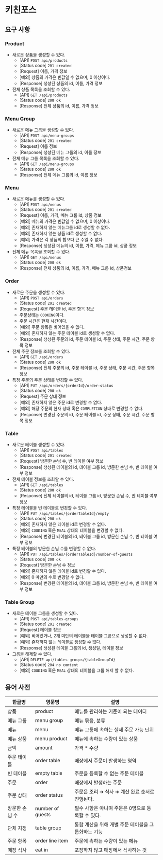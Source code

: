 # 키친포스

## 요구 사항

### Product

- 새로운 상품을 생성할 수 있다.
    - [API] `POST api/products`
    - [Status code] `201 created`
    - [Request] 이름, 가격 정보
    - [예외] 상품의 가격은 빈값일 수 없으며, 0 이상이다.
    - [Response] 생성된 상품의 id, 이름, 가격 정보
- 전체 상품 목록을 조회할 수 있다.
    - [API] `GET /api/products`
    - [Status code] `200 ok`
    - [Response] 전체 상품의 id, 이름, 가격 정보

### Menu Group

- 새로운 메뉴 그룹을 생성할 수 있다.
    - [API] `POST api/menu-groups`
    - [Status code] `201 created`
    - [Request] 이름 정보
    - [Response] 생성된 메뉴 그룹의 id, 이름 정보
- 전체 메뉴 그룹 목록을 조회할 수 있다.
    - [API] `GET /api/menu-groups`
    - [Status code] `200 ok`
    - [Response] 전체 메뉴 그룹의 id, 이름 정보

### Menu

- 새로운 메뉴를 생성할 수 있다.
    - [API] `POST api/menus`
    - [Status code] `201 created`
    - [Request] 이름, 가격, 메뉴 그룹 id, 상품 정보
    - [예외] 메뉴의 가격은 빈값일 수 없으며, 0 이상이다.
    - [예외] 존재하지 않는 메뉴그룹 id로 생성할 수 없다.
    - [예외] 존재하지 않는 상품 id로 생성할 수 없다.
    - [예외] 가격은 각 상품의 합보다 큰 수일 수 없다.
    - [Response] 생성된 메뉴의 id, 이름, 가격, 메뉴 그룹 id, 상품 정보
- 전체 메뉴 목록을 조회할 수 있다.
    - [API] `GET /api/menus`
    - [Status code] `200 ok`
    - [Response] 전체 상품의 id, 이름, 가격, 메뉴 그룹 id, 상품정보

### Order

- 새로운 주문을 생성할 수 있다.
    - [API] `POST api/orders`
    - [Status code] `201 created`
    - [Request] 주문 테이블 id, 주문 항목 정보
    - 주문상태는 `COOKING`이다.
    - 주문 시간은 현재 시간이다.
    - [예외] 주문 항목은 비어있을 수 없다.
    - [예외] 존재하지 않는 주문 테이블 id로 생성할 수 없다.
    - [Response] 생성된 주문의 id, 주문 테이블 id, 주문 상태, 주문 시간, 주문 항목 정보
- 전체 주문 정보를 조회할 수 있다.
    - [API] `GET /api/orders`
    - [Status code] `200 ok`
    - [Response] 전체 주문의 id, 주문 테이블 id, 주문 상태, 주문 시간, 주문 항목 정보
- 특정 주문의 주문 상태를 변경할 수 있다.
    - [API] `PUT /api/orders/{orderId}/order-status`
    - [Status code] `200 ok`
    - [Request] 주문 상태 정보
    - [예외] 존재하지 않은 주문 id로 변경할 수 없다.
    - [예외] 해당 주문의 현재 상태 혹은 `COMPLETION` 상태로 변경할 수 없다.
    - [Response] 변경된 주문의 id, 주문 테이블 id, 주문 상태, 주문 시간, 주문 항목 정보

### Table

- 새로운 테이블 생성할 수 있다.
    - [API] `POST api/tables`
    - [Status code] `201 created`
    - [Request]  방문한 손님 수, 빈 테이블 여부 정보
    - [Response] 생성된 테이블의 id, 테이블 그룹 id, 방문한 손님 수, 빈 테이블 여부 정보
- 전체 테이블 정보를 조회할 수 있다.
    - [API] `GET /api/tables`
    - [Status code] `200 ok`
    - [Response] 전체 테이블의 id, 테이블 그룹 id, 방문한 손님 수, 빈 테이블 여부 정보
- 특정 테이블을 빈 테이블로 변경할 수 있다.
    - [API] `PUT /api/tables/{orderTableId}/empty`
    - [Status code] `200 ok`
    - [예외] 존재하지 않은 테이블 id로 변경할 수 없다.
    - [예외] `COOKING` 혹은 `MEAL` 상태의 테이블을 변경할 수 없다.
    - [Response] 변경된 테이블의 id, 테이블 그룹 id, 방문한 손님 수, 빈 테이블 여부 정보
- 특정 테이블의 방문한 손님 수를 변경할 수 없다.
    - [API] `PUT /api/tables/{orderTableId}/number-of-guests`
    - [Status code] `200 ok`
    - [Request] 방문한 손님 수 정보
    - [예외] 존재하지 않은 테이블 id로 변경할 수 없다.
    - [예외] 0 미만의 수로 변경할 수 없다.
    - [Response] 변경된 테이블의 id, 테이블 그룹 id, 방문한 손님 수, 빈 테이블 여부 정보

### Table Group

- 새로운 테이블 그룹을 생성할 수 있다.
    - [API] `POST api/tables-groups`
    - [Status code] `201 created`
    - [Request] 테이블 정보
    - [예외] 비어있거나, 2개 미만의 테이블을 테이블 그룹으로 생성할 수 없다.
    - [예외] 존재하지 않는 테이블로 생성할 수 없다.
    - [Response] 생성된 테이블 그룹의 id, 생성일, 테이블 정보
- 그룹을 해제할 수 있다.
    - [API] `DELETE api/tables-groups/{tableGroupId}`
    - [Status code] `204 no content`
    - [예외] `COOKING` 혹은 `MEAL` 상태의 테이블을 그룹 해제 할 수 없다.

## 용어 사전

| 한글명    | 영문명 | 설명 |
|--------| --- | --- |
| 상품     | product | 메뉴를 관리하는 기준이 되는 데이터 |
| 메뉴 그룹  | menu group | 메뉴 묶음, 분류 |
| 메뉴     | menu | 메뉴 그룹에 속하는 실제 주문 가능 단위 |
| 메뉴 상품  | menu product | 메뉴에 속하는 수량이 있는 상품 |
| 금액     | amount | 가격 * 수량 |
| 주문 테이블 | order table | 매장에서 주문이 발생하는 영역 |
| 빈 테이블  | empty table | 주문을 등록할 수 없는 주문 테이블 |
| 주문     | order | 매장에서 발생하는 주문 |
| 주문 상태  | order status | 주문은 조리 ➜ 식사 ➜ 계산 완료 순서로 진행된다. |
| 방문한 손님 수 | number of guests | 필수 사항은 아니며 주문은 0명으로 등록할 수 있다. |
| 단체 지정  | table group | 통합 계산을 위해 개별 주문 테이블을 그룹화하는 기능 |
| 주문 항목  | order line item | 주문에 속하는 수량이 있는 메뉴 |
| 매장 식사  | eat in | 포장하지 않고 매장에서 식사하는 것 |
